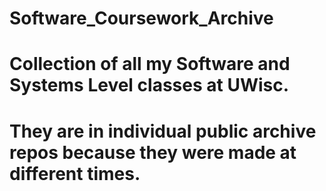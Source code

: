 # Software_Coursework_Archive

# Collection of all my Software and Systems Level classes at UWisc.
# They are in individual public archive repos because they were made at different times. 
